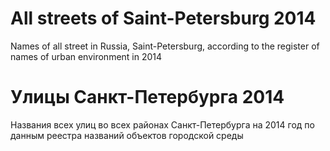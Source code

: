 All streets of Saint-Petersburg 2014
====================================
Names of all street in Russia, Saint-Petersburg, according to the register of names of urban environment in 2014

Улицы Санкт-Петербурга 2014
===========================
Названия всех улиц во всех районах Санкт-Петербурга на 2014 год по данным реестра названий объектов городской среды
